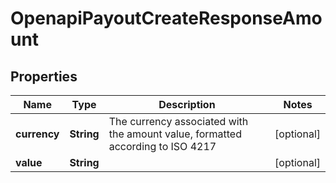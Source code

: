 

# OpenapiPayoutCreateResponseAmount


## Properties

| Name | Type | Description | Notes |
|------------ | ------------- | ------------- | -------------|
|**currency** | **String** | The currency associated with the amount value, formatted according to ISO 4217 |  [optional] |
|**value** | **String** |  |  [optional] |



